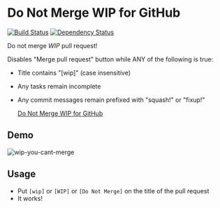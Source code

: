 # Do Not Merge WIP for GitHub

[![Build Status][travis-image]][travis-url] [![Dependency Status][daviddm-url]][daviddm-image]

  Do not merge *WIP* pull request!

Disables "Merge pull request" button while ANY of the following is true:
* Title contains "[wip]" (case insensitive)
* Any tasks remain incomplete
* Any commit messages remain prefixed with "squash!" or "fixup!"

  [Do Not Merge WIP for GitHub](https://chrome.google.com/webstore/detail/do-not-merge-wip-for-gith/nimelepbpejjlbmoobocpfnjhihnpked)

## Demo

  ![wip-you-cant-merge](https://f.cloud.github.com/assets/75448/2178447/c9dbe4ce-9667-11e3-9ac6-53c49cad72c7.gif)

## Usage

  - Put `[wip]` or `[WIP]` or `[Do Not Merge]` on the title of the pull request
  - It works!

[travis-url]: https://travis-ci.org/sanemat/do-not-merge-wip-for-github
[travis-image]: https://travis-ci.org/sanemat/do-not-merge-wip-for-github.svg?branch=master
[daviddm-url]: https://david-dm.org/sanemat/do-not-merge-wip-for-github.svg?theme=shields.io
[daviddm-image]: https://david-dm.org/sanemat/do-not-merge-wip-for-github
